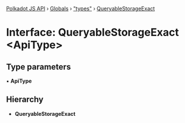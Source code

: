 [Polkadot JS API](../README.md) › [Globals](../globals.md) › ["types"](../modules/_types_.md) › [QueryableStorageExact](_types_.queryablestorageexact.md)

# Interface: QueryableStorageExact <**ApiType**>

## Type parameters

▪ **ApiType**

## Hierarchy

* **QueryableStorageExact**
